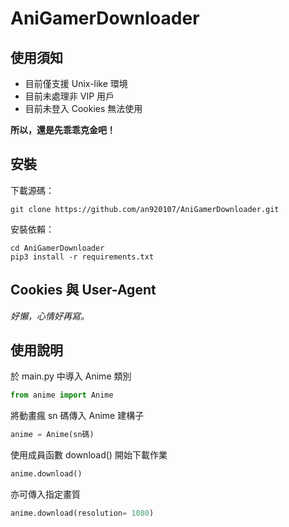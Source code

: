 # AniGamerDownloader

## 使用須知

- 目前僅支援 Unix-like 環境
- 目前未處理非 VIP 用戶
- 目前未登入 Cookies 無法使用

**所以，還是先乖乖克金吧！**

## 安裝

下載源碼：
```
git clone https://github.com/an920107/AniGamerDownloader.git
```
安裝依賴：
```
cd AniGamerDownloader
pip3 install -r requirements.txt
```

## Cookies 與 User-Agent

*好懶，心情好再寫。*

## 使用說明

於 main.py 中導入 Anime 類別
```python
from anime import Anime
```
將動畫瘋 sn 碼傳入 Anime 建構子
```python
anime = Anime(sn碼)
```
使用成員函數 download() 開始下載作業
```python
anime.download()
```
亦可傳入指定畫質
```python
anime.download(resolution= 1080)
```
